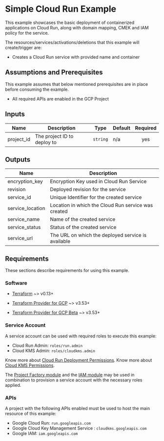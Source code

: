 # Simple Cloud Run Example

This example showcases the basic deployment of containerized applications on Cloud Run, along with domain mapping, CMEK and IAM policy for the service.

The resources/services/activations/deletions that this example will create/trigger are:

* Creates a Cloud Run service with provided name and container

## Assumptions and Prerequisites

This example assumes that below mentioned prerequisites are in place before consuming the example.

* All required APIs are enabled in the GCP Project

<!-- BEGINNING OF PRE-COMMIT-TERRAFORM DOCS HOOK -->
## Inputs

| Name | Description | Type | Default | Required |
|------|-------------|------|---------|:--------:|
| project\_id | The project ID to deploy to | `string` | n/a | yes |

## Outputs

| Name | Description |
|------|-------------|
| encryption\_key | Encryption Key used in Cloud Run Service |
| revision | Deployed revision for the service |
| service\_id | Unique Identifier for the created service |
| service\_location | Location in which the Cloud Run service was created |
| service\_name | Name of the created service |
| service\_status | Status of the created service |
| service\_url | The URL on which the deployed service is available |

<!-- END OF PRE-COMMIT-TERRAFORM DOCS HOOK -->

## Requirements

These sections describe requirements for using this example.

### Software

* [Terraform](https://www.terraform.io/downloads.html) ~> v0.13+

* [Terraform Provider for GCP](https://github.com/terraform-providers/terraform-provider-google) ~> v3.53+
* [Terraform Provider for GCP Beta](https://github.com/terraform-providers/terraform-provider-google-beta) ~>
  v3.53+

### Service Account

A service account can be used with required roles to execute this example:

* Cloud Run Admin: `roles/run.admin`
* Cloud KMS Admin: `roles/cloudkms.admin`

Know more about [Cloud Run Deployment Permissions](https://cloud.google.com/run/docs/reference/iam/roles#additional-configuration).
Know more about [Cloud KMS Permissions](https://cloud.google.com/kms/docs/reference/permissions-and-roles).

The [Project Factory module](https://registry.terraform.io/modules/terraform-google-modules/project-factory/google/latest) and the
[IAM module](https://registry.terraform.io/modules/terraform-google-modules/iam/google/latest) may be used in combination to provision a service account with the necessary roles applied.

### APIs

A project with the following APIs enabled must be used to host the main resource of this example:

* Google Cloud Run: `run.googleapis.com`
* Google Cloud Key Management Service : `cloudkms.googleapis.com`
* Google IAM: `iam.googleapis.com`
